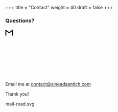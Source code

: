 +++
title = "Contact"
weight = 40
draft = false
+++

### Questions?

 <svg aria-labelledby="simpleicons-gmail-icon" role="img" xmlns="http://www.w3.org/2000/svg"><title id="simpleicons-gmail-icon">Gmail icon</title><path d="M24 4.5v15c0 .85-.65 1.5-1.5 1.5H21V7.387l-9 6.463-9-6.463V21H1.5C.649 21 0 20.35 0 19.5v-15c0-.425.162-.8.431-1.068C.7 3.16 1.076 3 1.5 3H2l10 7.25L22 3h.5c.425 0 .8.162 1.069.432.27.268.431.643.431 1.068z"/></svg>
 
Email me at contact@sineadsantich.com

Thank you!

mail-read.svg


